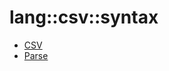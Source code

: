 # lang::csv::syntax


   * [CSV](Library/lang/csv/syntax/CSV.md)
   * [Parse](Library/lang/csv/syntax/Parse.md)